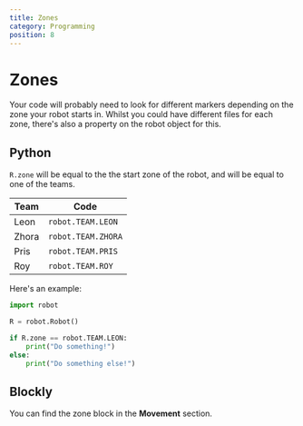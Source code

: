 ```yaml
---
title: Zones
category: Programming
position: 8
---
```

# Zones

Your code will probably need to look for different markers depending on the zone your robot starts in. Whilst you could have different files for each zone, there's also a property on the robot object for this.

## Python

`R.zone` will be equal to the the start zone of the robot, and will be equal to one of the teams.

| **Team** | **Code** |
| --- | --- |
| Leon | `robot.TEAM.LEON` |
| Zhora | `robot.TEAM.ZHORA` |
| Pris | `robot.TEAM.PRIS` |
| Roy | `robot.TEAM.ROY` |
Here's an example:

```python
import robot

R = robot.Robot()

if R.zone == robot.TEAM.LEON:
    print("Do something!")
else:
    print("Do something else!")
```

## Blockly

You can find the zone block in the **Movement** section.
